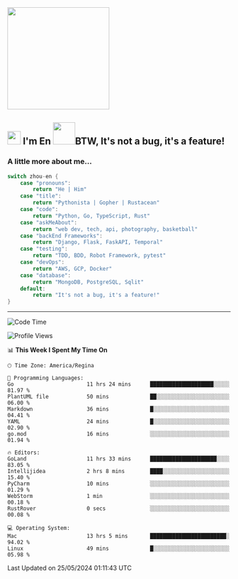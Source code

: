<img align='center' src="https://media.giphy.com/media/GP1TJJSV4Ys1r64q2A/giphy.gif" width="230">

<h2><img src="https://emojis.slackmojis.com/emojis/images/1531849430/4246/blob-sunglasses.gif?1531849430" width="30"/> I'm En <img src="https://media.giphy.com/media/12oufCB0MyZ1Go/giphy.gif" width="50">BTW, It's not a bug, it's a feature!</h2>


<!-- <img align='right' src="https://media.giphy.com/media/M9gbBd9nbDrOTu1Mqx/giphy.gif" width="230"> -->


### A little more about me... 
<!--
```javascript
const zhou-en = {
    pronouns: "He" | "Him",
    title: "Pythonista" | "Gopher" | "Rustacean",
    code: ["Python", "Go", "Rust", "TypeScript"],
    askMeAbout: ["web dev", "tech", "app dev", "photography"],
    technologies: {
        backEnd: {
            python: ["Django", "Flask", "FaskAPI"],
            go: []
        },
        scraping: ["selenium", "scrapy", "spider"],
        testing: ["Robot Framework"],
        devOps: ["AWS", "Docker", "GCP", "Nginx"],
        databases: ["mongo", "postgresql", "sqlite"],
        misc: ["Firebase", "Heroku"]
    },
    architecture: ["Event Driven Architecture", "Microservices"],
    currentFocus: ["Temporal", "Rust"],
    funFact: "It's not a bug, it's a feature!"
};
```
  -->

```go
switch zhou-en {
    case "pronouns":
        return "He | Him"
    case "title":
        return "Pythonista | Gopher | Rustacean"
    case "code":
        return "Python, Go, TypeScript, Rust"
    case "askMeAbout":
        return "web dev, tech, api, photography, basketball"
    case "backEnd Frameworks":
        return "Django, Flask, FaskAPI, Temporal"
    case "testing":
        return "TDD, BDD, Robot Framework, pytest"
    case "devOps":
        return "AWS, GCP, Docker"
    case "database":
        return "MongoDB, PostgreSQL, Sqlit"
    default:
        return "It's not a bug, it's a feature!"
}
```




---
<!--START_SECTION:waka-->
![Code Time](http://img.shields.io/badge/Code%20Time-1%2C431%20hrs%2043%20mins-blue)

![Profile Views](http://img.shields.io/badge/Profile%20Views-0-blue)

📊 **This Week I Spent My Time On** 

```text
🕑︎ Time Zone: America/Regina

💬 Programming Languages: 
Go                       11 hrs 24 mins      ████████████████████░░░░░   81.97 % 
PlantUML file            50 mins             ██░░░░░░░░░░░░░░░░░░░░░░░   06.00 % 
Markdown                 36 mins             █░░░░░░░░░░░░░░░░░░░░░░░░   04.41 % 
YAML                     24 mins             █░░░░░░░░░░░░░░░░░░░░░░░░   02.90 % 
go.mod                   16 mins             ░░░░░░░░░░░░░░░░░░░░░░░░░   01.94 % 

🔥 Editors: 
GoLand                   11 hrs 33 mins      █████████████████████░░░░   83.05 % 
Intellijidea             2 hrs 8 mins        ████░░░░░░░░░░░░░░░░░░░░░   15.40 % 
PyCharm                  10 mins             ░░░░░░░░░░░░░░░░░░░░░░░░░   01.29 % 
WebStorm                 1 min               ░░░░░░░░░░░░░░░░░░░░░░░░░   00.18 % 
RustRover                0 secs              ░░░░░░░░░░░░░░░░░░░░░░░░░   00.08 % 

💻 Operating System: 
Mac                      13 hrs 5 mins       ████████████████████████░   94.02 % 
Linux                    49 mins             █░░░░░░░░░░░░░░░░░░░░░░░░   05.98 % 
```


 Last Updated on 25/05/2024 01:11:43 UTC
<!--END_SECTION:waka-->
